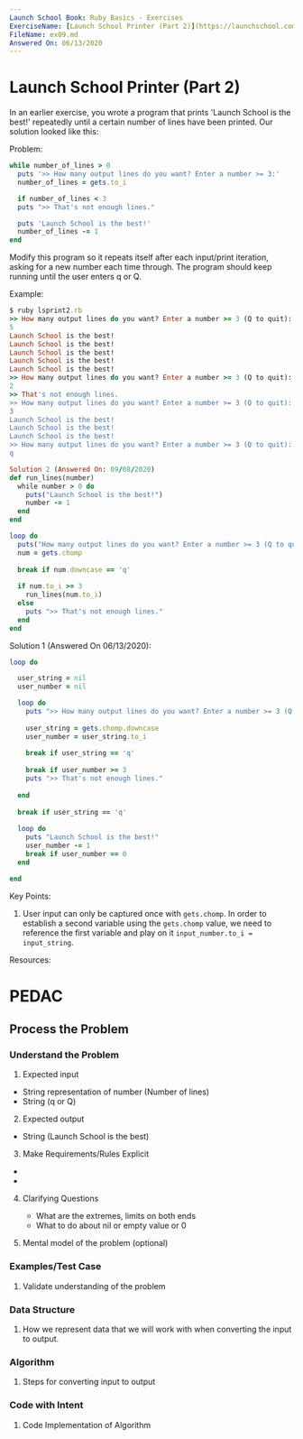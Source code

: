 ```yaml
---
Launch School Book: Ruby Basics - Exercises
ExerciseName: [Launch School Printer (Part 2)](https://launchschool.com/exercises/e0ff894c)
FileName: ex09.md
Answered On: 06/13/2020
---
```


# Launch School Printer (Part 2)
In an earlier exercise, you wrote a program that prints 'Launch School is the 
best!' repeatedly until a certain number of lines have been printed. Our solution 
looked like this:

Problem:
```ruby
while number_of_lines > 0
  puts '>> How many output lines do you want? Enter a number >= 3:'
  number_of_lines = gets.to_i

  if number_of_lines < 3
  puts ">> That's not enough lines."

  puts 'Launch School is the best!'
  number_of_lines -= 1
end
```

Modify this program so it repeats itself after each input/print iteration, 
asking for a new number each time through. The program should keep running 
until the user enters q or Q.

Example:
```ruby
$ ruby lsprint2.rb
>> How many output lines do you want? Enter a number >= 3 (Q to quit):
5
Launch School is the best!
Launch School is the best!
Launch School is the best!
Launch School is the best!
Launch School is the best!
>> How many output lines do you want? Enter a number >= 3 (Q to quit):
2
>> That's not enough lines.
>> How many output lines do you want? Enter a number >= 3 (Q to quit):
3
Launch School is the best!
Launch School is the best!
Launch School is the best!
>> How many output lines do you want? Enter a number >= 3 (Q to quit):
q
```

```ruby
Solution 2 (Answered On: 09/08/2020)
def run_lines(number)
  while number > 0 do
    puts("Launch School is the best!")
    number -= 1
  end
end

loop do
  puts("How many output lines do you want? Enter a number >= 3 (Q to quit):")
  num = gets.chomp
  
  break if num.downcase == 'q'
  
  if num.to_i >= 3
    run_lines(num.to_i)
  else
    puts ">> That's not enough lines."
  end  
end 
```

Solution 1 (Answered On 06/13/2020):
```ruby
loop do

  user_string = nil
  user_number = nil

  loop do
    puts ">> How many output lines do you want? Enter a number >= 3 (Q to quit):"
    
    user_string = gets.chomp.downcase
    user_number = user_string.to_i
    
    break if user_string == 'q'
    
    break if user_number >= 3
    puts ">> That's not enough lines."
    
  end
  
  break if user_string == 'q'
  
  loop do
    puts "Launch School is the best!"
    user_number -= 1
    break if user_number == 0
  end

end 
```

Key Points:
1. User input can only be captured once with `gets.chomp`. In order to establish
a second variable using the `gets.chomp` value, we need to reference the first 
variable and play on it `input_number.to_i = input_string`.

Resources:

# PEDAC

## Process the Problem
    
### Understand the Problem
1. Expected input 
  - String representation of number (Number of lines)
  - String (q or Q)
2. Expected output
  - String (Launch School is the best)
3. Make Requirements/Rules Explicit
  - 
  - 
4. Clarifying Questions
    - What are the extremes, limits on both ends
    - What to do about nil or empty value or 0

5. Mental model of the problem (optional)


### Examples/Test Case 
1. Validate understanding of the problem

### Data Structure 
1. How we represent data that we will work with when converting the input to output.

### Algorithm 
1. Steps for converting input to output

### Code with Intent 
1. Code Implementation of Algorithm